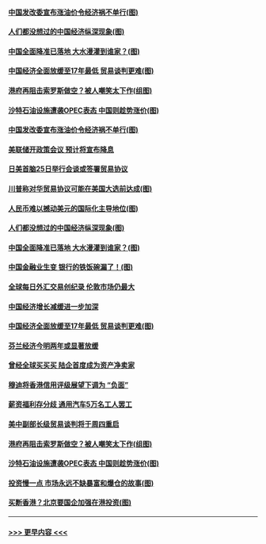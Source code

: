 #### [中国发改委宣布涨油价令经济祸不单行(图)](../pages/p5/907751.md?t=09181444) 
#### [人们都没想过的中国经济纵深现象(图)](../pages/p5/907684.md?t=09181444) 
#### [中国全面降准已落地 大水漫灌到谁家？(图)](../pages/p5/907688.md?t=09181444) 
#### [中国经济全面放缓至17年最低 贸易谈判更难(图)](../pages/p5/907648.md?t=09181444) 
#### [港府再阻击索罗斯做空？被人嘲笑太下作(组图)](../pages/p5/907637.md?t=09181444) 
#### [沙特石油设施遭袭OPEC表态 中国则趁势涨价(图)](../pages/p5/907570.md?t=09181444) 
#### [中国发改委宣布涨油价令经济祸不单行(图)](../pages/p5/907751.md?t=09181444) 
#### [美联储开政策会议 预计将宣布降息](../pages/p5/907739.md?t=09181444) 
#### [日美首脑25日举行会谈或签署贸易协议](../pages/p5/907734.md?t=09181444) 
#### [川普称对华贸易协议可能在美国大选前达成(图)](../pages/p5/907707.md?t=09181444) 
#### [人民币难以撼动美元的国际化主导地位(图)](../pages/p5/907705.md?t=09181444) 
#### [人们都没想过的中国经济纵深现象(图)](../pages/p5/907684.md?t=09181444) 
#### [中国全面降准已落地 大水漫灌到谁家？(图)](../pages/p5/907688.md?t=09181444) 
#### [中国金融业生变 银行的铁饭碗漏了！(图)](../pages/p5/907683.md?t=09181444) 
#### [全球每日外汇交易创纪录 伦敦市场仍最大](../pages/p5/907685.md?t=09181444) 
#### [中国经济增长减缓进一步加深](../pages/p5/907649.md?t=09181444) 
#### [中国经济全面放缓至17年最低 贸易谈判更难(图)](../pages/p5/907648.md?t=09181444) 
#### [芬兰经济今明两年或显著放缓](../pages/p5/907643.md?t=09181444) 
#### [曾经全球买买买 陆企首度成为资产净卖家](../pages/p5/907641.md?t=09181444) 
#### [穆迪将香港信用评级展望下调为 “负面”](../pages/p5/907640.md?t=09181444) 
#### [薪资福利存分歧 通用汽车5万名工人罢工](../pages/p5/907639.md?t=09181444) 
#### [美中副部长级贸易谈判将于周四重启](../pages/p5/907638.md?t=09181444) 
#### [港府再阻击索罗斯做空？被人嘲笑太下作(组图)](../pages/p5/907637.md?t=09181444) 
#### [沙特石油设施遭袭OPEC表态 中国则趁势涨价(图)](../pages/p5/907570.md?t=09181444) 
#### [投资慢一点 市场永远不缺暴富和爆仓的故事(图)](../pages/p5/907564.md?t=09181444) 
#### [买断香港？北京要国企加强在港投资(图)](../pages/p5/907582.md?t=09181444) 

----
#### [ >>> 更早内容 <<< ](../indexes/p5-earlier.md)
